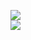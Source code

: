 [![](https://img.shields.io/badge/Made%20With-Github%20Spray-lightgrey.svg?style=for-the-badge&logo=github)](https://github.com/Annihil/github-spray#20262)  
[![](https://i.imgur.com/2DrTn0Z.gif)](https://github.com/Annihil/github-spray)